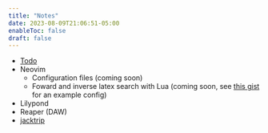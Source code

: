 ```yaml
---
title: "Notes"
date: 2023-08-09T21:06:51-05:00
enableToc: false
draft: false
---
```


- [Todo](notes/todo.md)
- Neovim
    - Configuration files (coming soon)
    - Foward and inverse latex search with Lua (coming soon, see [this gist](https://gist.github.com/lucasmyers97/1ee0dfca63eb17e4c3d851b32e17a61a) for an example config)
- Lilypond
- Reaper (DAW)
- [jacktrip](notes/jacktrip.md)
